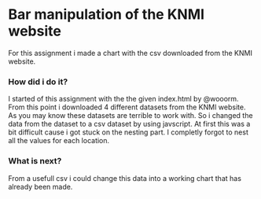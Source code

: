 # Bar manipulation of the KNMI website
For this assignment i made a chart with the csv downloaded from the KNMI website.

### How did i do it?
I started of this assignment with the the given index.html by @wooorm. From this point i downloaded 4 different datasets from the KNMI website. As you may know these datasets are terrible to work with. So i changed the data from the dataset to a csv dataset by using javscript. At first this was a bit difficult cause i got stuck on the nesting part. I completly forgot to nest all the values for each location.

### What is next?
From a usefull csv i could change this data into a working chart that has already been made.
